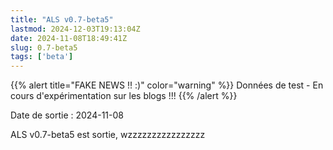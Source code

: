 ```yaml
---
title: "ALS v0.7-beta5"
lastmod: 2024-12-03T19:13:04Z
date: 2024-11-08T18:49:41Z
slug: 0.7-beta5
tags: ['beta']
---
```

{{% alert title="FAKE NEWS !! :)" color="warning" %}}
Données de test - En cours d'expérimentation sur les blogs !!!
{{% /alert %}}

Date de sortie : 2024-11-08

ALS v0.7-beta5 est sortie, wzzzzzzzzzzzzzzzz

